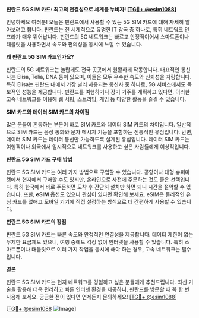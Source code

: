 **핀란드 5G SIM 카드: 최고의 연결성으로 세계를 누비자! [[TG💪+ @esim1088](https://t.me/s/esim1088)]**

안녕하세요 여러분! 오늘은 핀란드에서 사용할 수 있는 5G SIM 카드에 대해 자세히 알아보려고 합니다. 핀란드는 전 세계적으로 유명한 IT 강국 중 하나로, 특히 네트워크 인프라가 매우 뛰어납니다. 핀란드의 5G 네트워크는 빠르고 안정적이어서 스마트폰이나 태블릿을 사용하면서 속도와 편의성을 동시에 느낄 수 있습니다.

**왜 핀란드 5G SIM 카드인가요?**

핀란드의 5G 네트워크는 놀랍게도 전국 곳곳에서 원활하게 작동합니다. 대표적인 통신사는 Elisa, Telia, DNA 등이 있으며, 이들은 모두 우수한 속도와 신뢰성을 자랑합니다. 특히 Elisa는 핀란드 내에서 가장 널리 사용되는 통신사 중 하나로, 5G 서비스에서도 독보적인 성능을 제공합니다. 핀란드를 여행하거나 장기 거주를 계획하고 있다면, 이러한 고속 네트워크를 이용해 웹 서핑, 스트리밍, 게임 등 다양한 활동을 즐길 수 있습니다.

**SIM 카드와 데이터 SIM 카드의 차이점**

많은 분들이 혼동하는 부분이 바로 SIM 카드와 데이터 SIM 카드의 차이입니다. 일반적으로 SIM 카드는 음성 통화와 문자 메시지 기능을 포함하는 전통적인 유심입니다. 반면, 데이터 SIM 카드는 데이터 통신만 가능하도록 설계된 유심입니다. 데이터 SIM 카드는 여행객이나 외국에서 일시적으로 네트워크를 사용하고 싶은 사람들에게 이상적입니다.

**핀란드 5G SIM 카드 구매 방법**

핀란드 5G SIM 카드는 여러 가지 방법으로 구입할 수 있습니다. 공항이나 대형 슈퍼마켓에서 현지에서 구매할 수도 있지만, 온라인으로 사전에 주문하는 것도 좋은 선택입니다. 특히 한국에서 바로 주문하면 도착 후 간단히 설치만 하면 되니 시간을 절약할 수 있습니다. 또한, **eSIM** 옵션도 있으니 관심이 있다면 확인해 보세요. eSIM은 물리적인 유심 카드를 없애고 모바일 기기에 직접 설정하는 방식으로 더 간편하게 사용할 수 있습니다.

**핀란드 5G SIM 카드의 장점**

핀란드 5G SIM 카드는 빠른 속도와 안정적인 연결성을 제공합니다. 데이터 제한이 없는 무제한 요금제도 있으니, 여행 중에도 걱정 없이 인터넷을 사용할 수 있습니다. 특히 스마트폰이나 태블릿으로 여러 가지 작업을 동시에 해야 하는 경우, 고속 네트워크는 필수입니다.

**결론**

핀란드 5G SIM 카드는 현지 네트워크를 경험하고 싶은 분들에게 추천드립니다. 최신 기술을 활용해 더욱 편리하고 빠른 인터넷 환경을 제공하니, 핀란드를 방문할 때 꼭 한 번 사용해 보세요. 궁금한 점이 있다면 언제든지 문의하세요! [[TG💪+ @esim1088](https://t.me/s/esim1088)]

[[TG💪+ @esim1088](https://t.me/s/esim1088) ![Image](https://i.postimg.cc/Y0z9fWf4/image.png)]